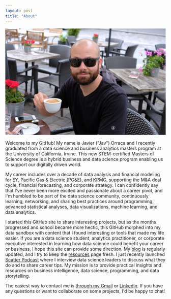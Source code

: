 ```yaml
---
layout: post
title: "About"
---
```


![](https://raw.githubusercontent.com/JavOrraca/Home/gh-pages/assets/img/Javier.jpg)

Welcome to my GitHub! My name is Javier ("Jav") Orraca and I recently graduated from a data science and business analytics masters program at the University of California, Irvine. This new STEM-certified Masters of Science degree is a hybrid business and data science program enabling us to support our digitally driven world.

My career includes over a decade of data analysis and financial modeling for [EY](https://www.ey.com/en_gl/transactions), Pacific Gas & Electric ([PG&E](https://www.pge.com/en_US/about-pge/about-pge.page)), and [KPMG](https://tax.kpmg.us/services/valuations.html), supporting the M&A deal cycle, financial forecasting, and corporate strategy. I can confidently say that I've never been more excited and passionate about a career pivot, and I'm humbled to be part of the data science community, continuously learning, networking, and sharing best practices around programming, advanced statistical analyses, data visualizations, machine learning, and data analytics.

I started this GitHub site to share interesting projects, but as the months progressed and school became more hectic, this GitHub morphed into my data sandbox with content that I found interesting or tools that made my life easier. If you are a data science student, analytics practitioner, or corporate executive interested in learning how data science could benefit your career or business, I hope this site can provide some direction. My [blog](https://javorraca.github.io/Home/pages/blog.html) is regularly updated, and I try to keep the [resources](https://javorraca.github.io/Home/pages/resources.html) page fresh. I just recently launched [Scatter Podcast](https://soundcloud.com/scatterpodcast) where I interview data science leaders to discuss what they do and to share career tips. My mission is to provide practical insights and resources on business intelligence, data science, programming, and data storytelling.

The easiest way to contact me is [through my Gmail](mailto:orraca.javier@gmail.com) or [LinkedIn](https://www.linkedin.com/in/orraca/). If you have any questions or want to collaborate on some projects, I'd be happy to chat!
